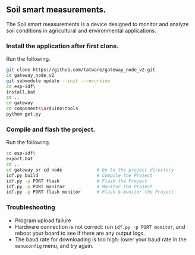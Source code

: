 ## Soil smart measurements.

The Soil smart measurements is a device designed to monitor and analyze soil conditions in agricultural and
environmental applications.

### Install the application after first clone.

Run the following.
```bash
git clone https://github.com/tatware/gateway_node_v2.git
cd gateway_node_v2
git submodule update --init --recursive
cd esp-idf\
install.bat 
cd ..
cd gateway 
cd components\arduino\tools
python get.py
```
### Compile and flash the project.

Run the following.
```bash
cd esp-idf\
export.bat
cd ..                   
cd gateway or cd node             # Go to the project directory
idf.py build                      # Compile the Project  
idf.py -p PORT flash              # Flash the Project
idf.py -p PORT monitor            # Monitor the Project
idf.py -p PORT flash monitor      # Flash & monitor the Project
```

### Troubleshooting

* Program upload failure
* Hardware connection is not correct: run `idf.py -p PORT monitor`, and reboot your board to see if there are any output logs.
* The baud rate for downloading is too high: lower your baud rate in the `menuconfig` menu, and try again.


